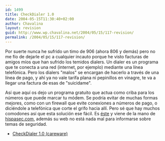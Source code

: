 ```yaml
---
id: 1499
title: CheckDialer 1.0
date: 2004-05-15T11:30:40+02:00
author: Chavalina
layout: revision
guid: http://www.wp.chavalina.net/2004/05/15/117-revision/
permalink: /2004/05/15/117-revision/
---
```

Por suerte nunca he sufrido un timo de 906 (ahora 806 y demás) pero no me fío de dejarle el pc a cualquier incauto porque he visto facturas de amigos míos que han sufrido los temidos dialers. Un dialer es un programa que te conecta a una red (internet, por ejemplo) mediante una línea telefónica. Pero los dialers "malos" se encargan de hacerlo a través de una línea de pago, y ahí ya no vale tarifa plana ni pepinillos en vinagre, te va a llegar una factura de esas de "<span class="alguien">suicidame</span>".

Así que aquí os dejo un programa gratuito que actua como criba para los números que puede marcar tu módem. Se podría evitar de muchas formas mejores, como con un firewall que evite conexiones a números de pago, o diciéndole a telefónica que corte el grifo hacia allí. Pero sé que hay muchos comodones así que esta solución ese fácil. Es <a href="http://www.hispasec.com/software/checkdialer/index.html" target="_blank">éste</a> y viene de la mano de <a href="http://www.hispasec.com/" target="_blank">hispasec.com</a>, además su web no está nada mal para informarse sobre temas de seguridad. 

</p> 

  * <a href="http://www.hispasec.com/software/checkdialer/index.html" target="_blank">CheckDialer 1.0 (careware)</a>